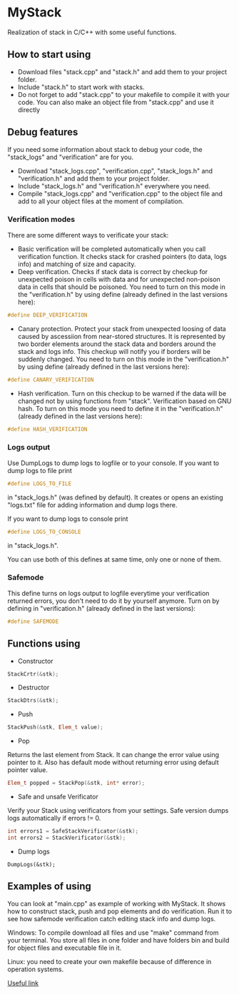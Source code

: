 # MyStack
Realization of stack in C/C++ with some useful functions.

## How to start using

* Download files "stack.cpp" and "stack.h" and add them to your project folder. 
* Include "stack.h" to start work with stacks.
* Do not forget to add "stack.cpp" to your makefile to compile it with your code. You can also make an object file from "stack.cpp" and use it directly

## Debug features

If you need some information about stack to debug your code, the "stack_logs" and "verification" are for you.

* Download "stack_logs.cpp", "verification.cpp", "stack_logs.h" and "verification.h" and add them to your project folder.
* Include "stack_logs.h" and "verification.h" everywhere you need.
* Compile "stack_logs.cpp" and "verification.cpp" to the object file and add to all your object files at the moment of compilation.

### Verification modes
There are some different ways to verificate your stack:

* Basic verification will be completed automatically when you call verification function. It checks stack for crashed pointers (to data, logs info) and matching of size and capacity. 
* Deep verification. Checks if stack data is correct by checkup for unexpected poison in cells with data and for unexpected non-poison data in cells that should be poisoned. You need to turn on this mode in the "verification.h" by using define (already defined in the last versions here):
```c++
#define DEEP_VERIFICATION
```

* Canary protection. Protect your stack from unexpected loosing of data caused by ascessiion from near-stored structures. It is represented by two border elements around the stack data and borders around the stack and logs info. This checkup will notify you if borders will be suddenly changed. You need to turn on this mode in the "verification.h" by using define (already defined in the last versions here):
```c++
#define CANARY_VERIFICATION
```
* Hash verification. Turn on this checkup to be warned if the data will be changed not by using functions from "stack". Verification based on GNU hash. To turn on this mode you need to define it in the "verification.h" (already defined in the last versions here):
```c++
#define HASH_VERIFICATION
```

### Logs output

Use DumpLogs to dump logs to logfile or to your console. If you want to dump logs to file print
```c++
#define LOGS_TO_FILE
```
in "stack_logs.h" (was defined by default). It creates or opens an existing "logs.txt" file for adding information and dump logs there.

If you want to dump logs to console print
```c++
#define LOGS_TO_CONSOLE
```
in "stack_logs.h".

You can use both of this defines at same time, only one or none of them.

### Safemode
This define turns on logs output to logfile everytime your verification returned errors, you don't need to do it by yourself anymore. Turn on by defining in "verification.h" (already defined in the last versions):
```c++
#define SAFEMODE
```

## Functions using
* Constructor
```c++
StackCrtr(&stk);
```
* Destructor
```c++
StackDtrs(&stk);
```
* Push
```c++
StackPush(&stk, Elem_t value);
```
* Pop

Returns the last element from Stack. It can change the error value using pointer to it. Also has default mode without returning error using default pointer value.
```c++
Elem_t popped = StackPop(&stk, int* error);
```
* Safe and unsafe Verificator

Verify your Stack using verificators from your settings. Safe version dumps logs automatically if errors != 0.
```c++
int errors1 = SafeStackVerificator(&stk);
int errors2 = StackVerificator(&stk);
```
* Dump logs
```
DumpLogs(&stk);
```

## Examples of using
You can look at "main.cpp" as example of working with MyStack. It shows how to construct stack, push and pop elements and do verification. Run it to see how safemode verification catch editing stack info and dump logs. 

Windows: To compile download all files and use "make" command from your terminal. You store all files in one folder and have folders bin and build for object files and executable file in it. 

Linux: you need to create your own makefile because of difference in operation systems.

[Useful link](https://www.youtube.com/watch?v=dQw4w9WgXcQ)
